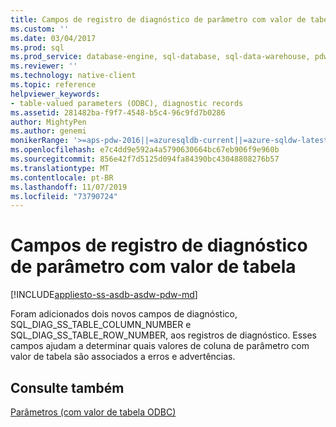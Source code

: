 ```yaml
---
title: Campos de registro de diagnóstico de parâmetro com valor de tabela | Microsoft Docs
ms.custom: ''
ms.date: 03/04/2017
ms.prod: sql
ms.prod_service: database-engine, sql-database, sql-data-warehouse, pdw
ms.reviewer: ''
ms.technology: native-client
ms.topic: reference
helpviewer_keywords:
- table-valued parameters (ODBC), diagnostic records
ms.assetid: 281482ba-f9f7-4548-b5c4-96c9fd7b0286
author: MightyPen
ms.author: genemi
monikerRange: '>=aps-pdw-2016||=azuresqldb-current||=azure-sqldw-latest||>=sql-server-2016||=sqlallproducts-allversions||>=sql-server-linux-2017||=azuresqldb-mi-current'
ms.openlocfilehash: e7c4dd9e592a4a5790630664bc67eb906f9e960b
ms.sourcegitcommit: 856e42f7d5125d094fa84390bc43048808276b57
ms.translationtype: MT
ms.contentlocale: pt-BR
ms.lasthandoff: 11/07/2019
ms.locfileid: "73790724"
---
```

# <a name="table-valued-parameter-diagnostic-record-fields"></a>Campos de registro de diagnóstico de parâmetro com valor de tabela
[!INCLUDE[appliesto-ss-asdb-asdw-pdw-md](../../includes/appliesto-ss-asdb-asdw-pdw-md.md)]

  Foram adicionados dois novos campos de diagnóstico, SQL_DIAG_SS_TABLE_COLUMN_NUMBER e SQL_DIAG_SS_TABLE_ROW_NUMBER, aos registros de diagnóstico. Esses campos ajudam a determinar quais valores de coluna de parâmetro com valor de tabela são associados a erros e advertências.  
  
## <a name="see-also"></a>Consulte também  
 [Parâmetros &#40;com valor de tabela ODBC&#41;](../../relational-databases/native-client-odbc-table-valued-parameters/table-valued-parameters-odbc.md)  
  
  
